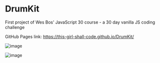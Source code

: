 # DrumKit
First project of Wes Bos' JavaScript 30 course - a 30 day vanilla JS coding challenge

GitHub Pages link: https://this-girl-shall-code.github.io/DrumKit/

![image](https://github.com/this-girl-shall-code/DrumKit/assets/141769052/5cca5bdf-87d3-4951-b605-ea031961abc5)

![image](https://github.com/this-girl-shall-code/DrumKit/assets/141769052/c55ec714-70bc-4a5a-b88a-222af49df9bc)
